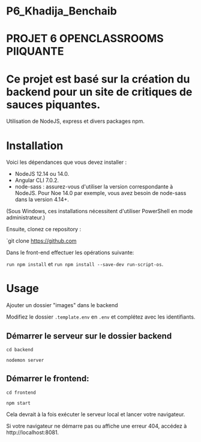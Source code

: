 # P6_Khadija_Benchaib
# PROJET 6 OPENCLASSROOMS PIIQUANTE #


# Ce projet est basé sur la création du backend pour un site de critiques de sauces piquantes.
Utilisation de NodeJS, express et divers packages npm.

# Installation #

Voici les dépendances que vous devez installer :
- NodeJS 12.14 ou 14.0.
- Angular CLI 7.0.2.
- node-sass : assurez-vous d'utiliser la version correspondante à NodeJS. Pour Noe 14.0 par exemple, vous avez besoin de node-sass dans la version 4.14+.

(Sous Windows, ces installations nécessitent d'utiliser PowerShell en mode administrateur.)

Ensuite, clonez ce repository :

`git clone https://github.com

Dans le front-end effectuer les opérations suivante:

 `run npm install` et `run npm install --save-dev run-script-os`.


# Usage #

Ajouter un dossier "images" dans le backend

Modifiez le dossier `.template.env` en `.env` et complétez avec les identifiants.

## Démarrer le serveur sur le dossier backend ##

`cd backend` 

`nodemon server`


## Démarrer le frontend: ##


`cd frontend`

`npm start`

 Cela devrait à la fois exécuter le serveur local et lancer votre navigateur.

Si votre navigateur ne démarre pas ou affiche une erreur 404, accédez à http://localhost:8081.
